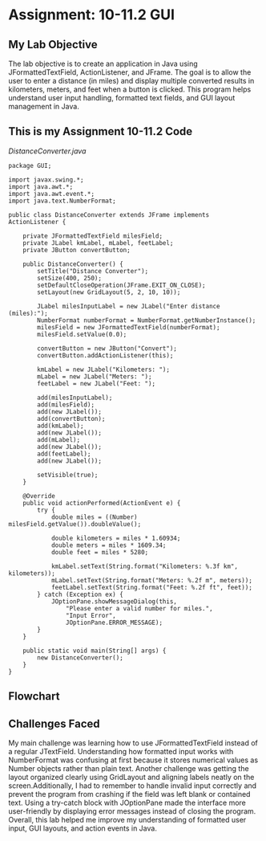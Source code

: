 # Assignment: 10-11.2 GUI
## My Lab Objective

The lab objective is to create an application in Java using JFormattedTextField, ActionListener, and JFrame. The goal is to allow the user to enter a distance (in miles) and display multiple converted results in kilometers, meters, and feet when a button is clicked. This program helps understand user input handling, formatted text fields, and GUI layout management in Java.

## This is my Assignment 10-11.2 Code

*DistanceConverter.java*
```
package GUI;

import javax.swing.*;
import java.awt.*;
import java.awt.event.*;
import java.text.NumberFormat;

public class DistanceConverter extends JFrame implements ActionListener {

    private JFormattedTextField milesField;
    private JLabel kmLabel, mLabel, feetLabel;
    private JButton convertButton;

    public DistanceConverter() {
        setTitle("Distance Converter");
        setSize(400, 250);
        setDefaultCloseOperation(JFrame.EXIT_ON_CLOSE);
        setLayout(new GridLayout(5, 2, 10, 10));

        JLabel milesInputLabel = new JLabel("Enter distance (miles):");
        NumberFormat numberFormat = NumberFormat.getNumberInstance();
        milesField = new JFormattedTextField(numberFormat);
        milesField.setValue(0.0);

        convertButton = new JButton("Convert");
        convertButton.addActionListener(this);

        kmLabel = new JLabel("Kilometers: ");
        mLabel = new JLabel("Meters: ");
        feetLabel = new JLabel("Feet: ");

        add(milesInputLabel);
        add(milesField);
        add(new JLabel()); 
        add(convertButton);
        add(kmLabel);
        add(new JLabel());
        add(mLabel);
        add(new JLabel());
        add(feetLabel);
        add(new JLabel());

        setVisible(true);
    }

    @Override
    public void actionPerformed(ActionEvent e) {
        try {
            double miles = ((Number) milesField.getValue()).doubleValue();

            double kilometers = miles * 1.60934;
            double meters = miles * 1609.34;
            double feet = miles * 5280;

            kmLabel.setText(String.format("Kilometers: %.3f km", kilometers));
            mLabel.setText(String.format("Meters: %.2f m", meters));
            feetLabel.setText(String.format("Feet: %.2f ft", feet));
        } catch (Exception ex) {
            JOptionPane.showMessageDialog(this, 
                "Please enter a valid number for miles.", 
                "Input Error", 
                JOptionPane.ERROR_MESSAGE);
        }
    }

    public static void main(String[] args) {
        new DistanceConverter();
    }
}
```

## Flowchart

## Challenges Faced
My main challenge was learning how to use JFormattedTextField instead of a regular JTextField. Understanding how formatted input works with NumberFormat was confusing at first because it stores numerical values as Number objects rather than plain text. Another challenge was getting the layout organized clearly using GridLayout and aligning labels neatly on the screen.Additionally, I had to remember to handle invalid input correctly and prevent the program from crashing if the field was left blank or contained text. Using a try-catch block with JOptionPane made the interface more user-friendly by displaying error messages instead of closing the program. Overall, this lab helped me improve my understanding of formatted user input, GUI layouts, and action events in Java.
